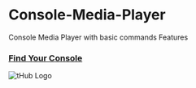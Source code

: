 # Console-Media-Player
Console Media Player with basic commands
Features

 ### [Find Your Console](https://github.com/oshada97/Console-Media-Player)


![tHub Logo](logo.png)
